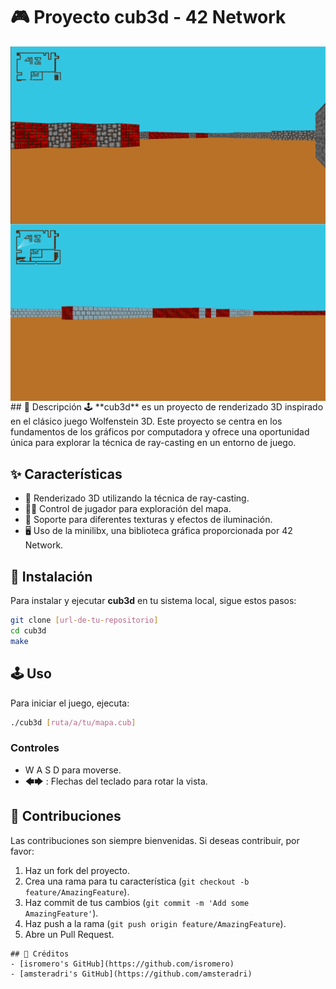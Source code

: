 # 🎮 Proyecto cub3d - 42 Network
<img align="center" src="imagenes/imagen1.PNG" alt="Screenshot of the game" />
<img align="center" src="imagenes/imagen2.PNG" alt="Screenshot of the game" />
## 📖 Descripción
🕹️ **cub3d** es un proyecto de renderizado 3D inspirado en el clásico juego Wolfenstein 3D. Este proyecto se centra en los fundamentos de los gráficos por computadora y ofrece una oportunidad única para explorar la técnica de ray-casting en un entorno de juego.

## ✨ Características
- 🌌 Renderizado 3D utilizando la técnica de ray-casting.
- 🏃‍♂️ Control de jugador para exploración del mapa.
- 🎨 Soporte para diferentes texturas y efectos de iluminación.
- 🖥️ Uso de la minilibx, una biblioteca gráfica proporcionada por 42 Network.

## 🚀 Instalación
Para instalar y ejecutar **cub3d** en tu sistema local, sigue estos pasos:

```bash
git clone [url-de-tu-repositorio]
cd cub3d
make
```
## 🕹️ Uso
Para iniciar el juego, ejecuta:

```bash
./cub3d [ruta/a/tu/mapa.cub]
```
### Controles
- W A S D para moverse.
- 🡄🡆 : Flechas del teclado para rotar la vista.

## 🤝 Contribuciones
Las contribuciones son siempre bienvenidas. Si deseas contribuir, por favor:

1. Haz un fork del proyecto.
2. Crea una rama para tu característica (`git checkout -b feature/AmazingFeature`).
3. Haz commit de tus cambios (`git commit -m 'Add some AmazingFeature'`).
4. Haz push a la rama (`git push origin feature/AmazingFeature`).
5. Abre un Pull Request.
```
## 👥 Créditos
- [isromero's GitHub](https://github.com/isromero)
- [amsteradri's GitHub](https://github.com/amsteradri)

